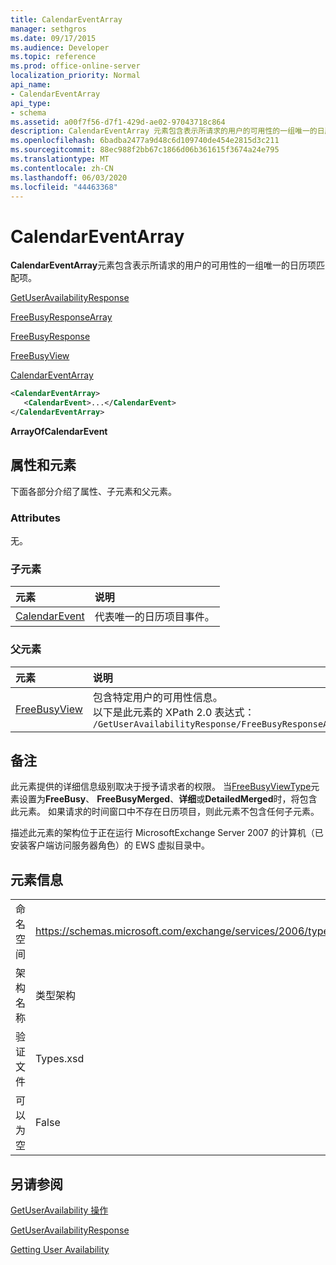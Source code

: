 ```yaml
---
title: CalendarEventArray
manager: sethgros
ms.date: 09/17/2015
ms.audience: Developer
ms.topic: reference
ms.prod: office-online-server
localization_priority: Normal
api_name:
- CalendarEventArray
api_type:
- schema
ms.assetid: a00f7f56-d7f1-429d-ae02-97043718c864
description: CalendarEventArray 元素包含表示所请求的用户的可用性的一组唯一的日历项匹配项。
ms.openlocfilehash: 6badba2477a9d48c6d109740de454e2815d3c211
ms.sourcegitcommit: 88ec988f2bb67c1866d06b361615f3674a24e795
ms.translationtype: MT
ms.contentlocale: zh-CN
ms.lasthandoff: 06/03/2020
ms.locfileid: "44463368"
---
```

# <a name="calendareventarray"></a>CalendarEventArray

**CalendarEventArray**元素包含表示所请求的用户的可用性的一组唯一的日历项匹配项。 
  
[GetUserAvailabilityResponse](getuseravailabilityresponse.md)
  
[FreeBusyResponseArray](freebusyresponsearray.md)
  
[FreeBusyResponse](freebusyresponse.md)
  
[FreeBusyView](freebusyview.md)
  
[CalendarEventArray](calendareventarray.md)
  
```xml
<CalendarEventArray>
   <CalendarEvent>...</CalendarEvent>
</CalendarEventArray>
```

 **ArrayOfCalendarEvent**
## <a name="attributes-and-elements"></a>属性和元素

下面各部分介绍了属性、子元素和父元素。
  
### <a name="attributes"></a>Attributes

无。
  
### <a name="child-elements"></a>子元素

|**元素**|**说明**|
|:-----|:-----|
|[CalendarEvent](calendarevent.md) <br/> |代表唯一的日历项目事件。  <br/> |
   
### <a name="parent-elements"></a>父元素

|**元素**|**说明**|
|:-----|:-----|
|[FreeBusyView](freebusyview.md) <br/> |包含特定用户的可用性信息。  <br/> 以下是此元素的 XPath 2.0 表达式：  <br/>  `/GetUserAvailabilityResponse/FreeBusyResponseArray/FreeBusyResponse/FreeBusyView` <br/> |
   
## <a name="remarks"></a>备注

此元素提供的详细信息级别取决于授予请求者的权限。 当[FreeBusyViewType](freebusyviewtype.md)元素设置为**FreeBusy**、 **FreeBusyMerged**、**详细**或**DetailedMerged**时，将包含此元素。 如果请求的时间窗口中不存在日历项目，则此元素不包含任何子元素。 
  
描述此元素的架构位于正在运行 MicrosoftExchange Server 2007 的计算机（已安装客户端访问服务器角色）的 EWS 虚拟目录中。
  
## <a name="element-information"></a>元素信息

|||
|:-----|:-----|
|命名空间  <br/> |https://schemas.microsoft.com/exchange/services/2006/types  <br/> |
|架构名称  <br/> |类型架构  <br/> |
|验证文件  <br/> |Types.xsd  <br/> |
|可以为空  <br/> |False  <br/> |
   
## <a name="see-also"></a>另请参阅



[GetUserAvailability 操作](getuseravailability-operation.md)
  
[GetUserAvailabilityResponse](getuseravailabilityresponse.md)


[Getting User Availability](https://msdn.microsoft.com/library/d4133fcb-9b0f-4e6b-aadf-a389da83516a%28Office.15%29.aspx)

